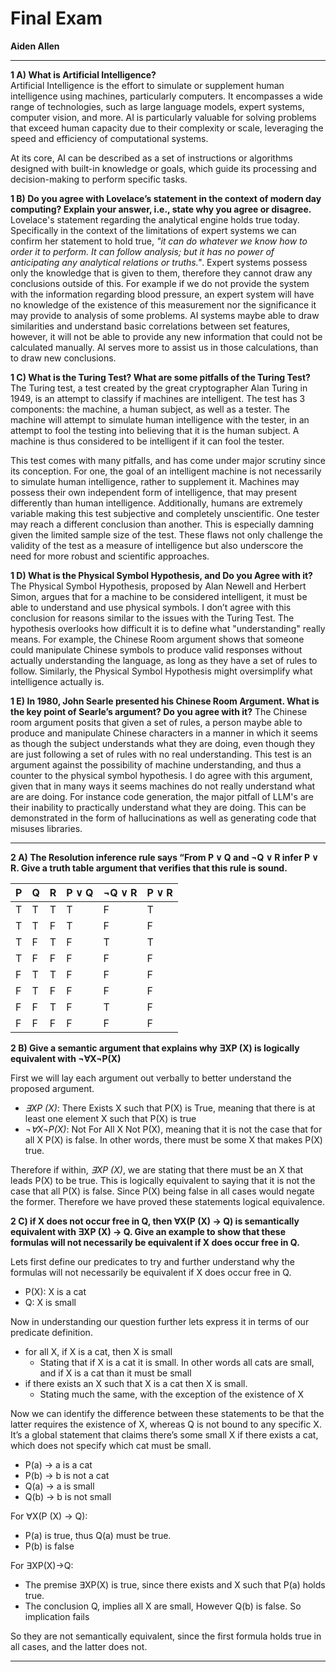 # Final Exam
**Aiden Allen**

****

__1 A) What is Artificial Intelligence?__  
Artificial Intelligence is the effort to simulate or supplement human intelligence using machines, particularly computers. It encompasses a wide range of technologies, such as large language models, expert systems, computer vision, and more. AI is particularly valuable for solving problems that exceed human capacity due to their complexity or scale, leveraging the speed and efficiency of computational systems.

At its core, AI can be described as a set of instructions or algorithms designed with built-in knowledge or goals, which guide its processing and decision-making to perform specific tasks.

__1 B) Do you agree with Lovelace’s statement in the context of modern day computing? Explain your answer, i.e., state why you agree or disagree.__
Lovelace's statement regarding the analytical engine holds true today. Specifically in the context of the limitations of expert systems we can confirm her statement to hold true, _"it can do whatever we know how to order it to perform. It can follow analysis; but it has no power of anticipating any analytical relations or truths."_. Expert systems possess only the knowledge that is given to them, therefore they cannot draw any conclusions outside of this. For example if we do not provide the system with the information regarding blood pressure, an expert system will have no knowledge of the existence of this measurement nor the significance it may provide to analysis of some problems. AI systems maybe able to draw similarities and understand basic correlations between set features, however, it will not be able to provide any new information that could not be calculated manually. AI serves more to assist us in those calculations, than to draw new conclusions. 

__1 C) What is the Turing Test? What are some pitfalls of the Turing Test?__ 
The Turing test, a test created by the great cryptographer Alan Turing in 1949, is an attempt to classify if machines are intelligent. The test has 3 components: the machine, a human subject, as well as a tester. The machine will attempt to simulate human intelligence with the tester, in an attempt to fool the testing into believing that it is the human subject. A machine is thus considered to be intelligent if it can fool the tester. 

This test comes with many pitfalls, and has come under major scrutiny since its conception. For one, the goal of an intelligent machine is not necessarily to simulate human intelligence, rather to supplement it. Machines may possess their own independent form of intelligence, that may present differently than human intelligence. Additionally, humans are extremely variable making this test subjective and completely unscientific. One tester may reach a different conclusion than another. This is especially damning given the limited sample size of the test. These flaws not only challenge the validity of the test as a measure of intelligence but also underscore the need for more robust and scientific approaches. 

__1 D) What is the Physical Symbol Hypothesis, and Do you Agree with it?__
The Physical Symbol Hypothesis, proposed by Alan Newell and Herbert Simon, argues that for a machine to be considered intelligent, it must be able to understand and use physical symbols. I don’t agree with this conclusion for reasons similar to the issues with the Turing Test. The hypothesis overlooks how difficult it is to define what "understanding" really means. For example, the Chinese Room argument shows that someone could manipulate Chinese symbols to produce valid responses without actually understanding the language, as long as they have a set of rules to follow. Similarly, the Physical Symbol Hypothesis might oversimplify what intelligence actually is.

__1 E) In 1980, John Searle presented his Chinese Room Argument. What is the key point of Searle’s argument? Do you agree with it?__
The Chinese room argument posits that given a set of rules, a person maybe able to produce and manipulate Chinese characters in a manner in which it seems as though the subject understands what they are doing, even though they are just following a set of rules with no real understanding. This test is an argument against the possibility of machine understanding, and thus a counter to the physical symbol hypothesis. I do agree with this argument, given that in many ways it seems machines do not really understand what are are doing. For instance code generation, the major pitfall of LLM's are their inability to practically understand what they are doing. This can be demonstrated in the form of hallucinations as well as generating code that misuses libraries. 

****

__2 A) The Resolution inference rule says “From P ∨ Q and ¬Q ∨ R infer P ∨ R. Give a truth table argument that verifies that this rule is sound.__


| P   | Q   | R   | P ∨ Q | ¬Q ∨ R | P ∨ R |
| --- | --- | --- | ----- | ------ | ----- |
| T   | T   | T   | T     | F      | T     |
| T   | T   | F   | T     | F      | F     |
| T   | F   | T   | F     | T      | T     |
| T   | F   | F   | F     | F      | F     |
| F   | T   | T   | F     | F      | F     |
| F   | T   | F   | F     | F      | F     |
| F   | F   | T   | F     | T      | F     |
| F   | F   | F   | F     | F      | F     |

__2 B) Give a semantic argument that explains why ∃XP (X) is logically equivalent with ¬∀X¬P(X)__

First we will lay each argument out verbally to better understand the proposed argument. 

- _∃XP (X)_: There Exists X such that P(X) is True, meaning that there is at least one element X such that P(X) is true
- _¬∀X¬P(X)_: Not For All X Not P(X), meaning that it is not the case that for all X P(X) is false. In other words, there must be some X that makes P(X) true.

Therefore if within, _∃XP (X)_, we are stating that there must be an X that leads P(X) to be true. This is logically equivalent to saying that it is not the case that all P(X) is false. Since P(X) being false in all cases would negate the former. Therefore we have proved these statements logical equivalence. 

__2 C) if X does not occur free in Q, then ∀X(P (X) → Q)
is semantically equivalent with ∃XP (X) → Q. Give an example to show that these formulas will not necessarily be equivalent if X does occur free in Q.__

Lets first define our predicates to try and further understand why the formulas will not necessarily be equivalent if X does occur free in Q. 
- P(X): X is a cat
- Q: X is small

Now in understanding our question further lets express it in terms of our predicate definition. 
- for all X, if X is a cat, then X is small
	- Stating that if X is a cat it is small. In other words all cats are small, and if X is a cat than it must be small
- if there exists an X such that X is a cat then X is small. 
	- Stating much the same, with the exception of the existence of X

Now we can identify the difference between these statements to be that the latter requires the existence of X, whereas Q is not bound to any specific X. It’s a global statement that claims there’s some small X if there exists a cat, which does not specify which cat must be small.

- P(a) -> a is a cat
- P(b) -> b is not a cat
- Q(a) -> a is small
- Q(b) -> b is not small

For ∀X(P (X) → Q):
- P(a) is true, thus Q(a) must be true. 
- P(b) is false

For ∃XP(X)→Q:
- The premise ∃XP(X) is true, since there exists and X such that P(a) holds true. 
- The conclusion Q, implies all X are small, However Q(b) is false. So implication fails

So they are not semantically equivalent, since the first formula holds true in all cases, and the latter does not.  

____

